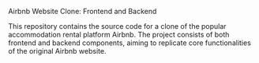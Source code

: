 Airbnb Website Clone: Frontend and Backend

This repository contains the source code for a clone of the popular accommodation rental platform Airbnb. 
The project consists of both frontend and backend components, aiming to replicate core functionalities of 
the original Airbnb website.
